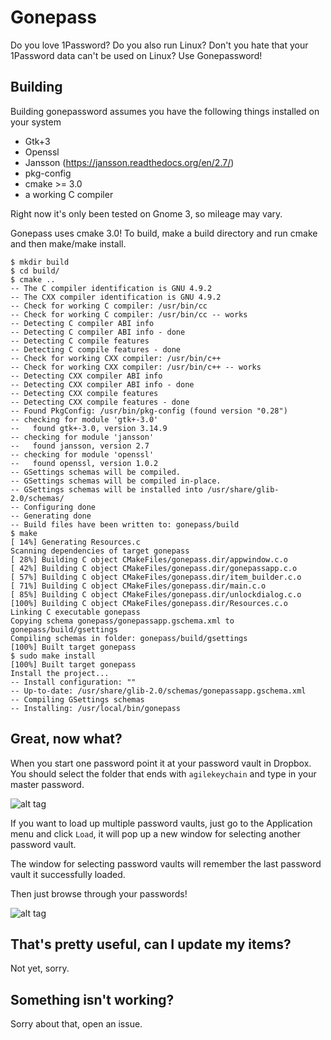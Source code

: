 # Gonepass
Do you love 1Password? Do you also run Linux? Don't you hate that your 1Password data can't be used on Linux? Use Gonepassword!

## Building
Building gonepassword assumes you have the following things installed on your system
* Gtk+3
* Openssl
* Jansson (https://jansson.readthedocs.org/en/2.7/)
* pkg-config
* cmake >= 3.0
* a working C compiler

Right now it's only been tested on Gnome 3, so mileage may vary.

Gonepass uses cmake 3.0! To build, make a build directory and run cmake and then make/make install.

```
$ mkdir build
$ cd build/
$ cmake ..
-- The C compiler identification is GNU 4.9.2
-- The CXX compiler identification is GNU 4.9.2
-- Check for working C compiler: /usr/bin/cc
-- Check for working C compiler: /usr/bin/cc -- works
-- Detecting C compiler ABI info
-- Detecting C compiler ABI info - done
-- Detecting C compile features
-- Detecting C compile features - done
-- Check for working CXX compiler: /usr/bin/c++
-- Check for working CXX compiler: /usr/bin/c++ -- works
-- Detecting CXX compiler ABI info
-- Detecting CXX compiler ABI info - done
-- Detecting CXX compile features
-- Detecting CXX compile features - done
-- Found PkgConfig: /usr/bin/pkg-config (found version "0.28")
-- checking for module 'gtk+-3.0'
--   found gtk+-3.0, version 3.14.9
-- checking for module 'jansson'
--   found jansson, version 2.7
-- checking for module 'openssl'
--   found openssl, version 1.0.2
-- GSettings schemas will be compiled.
-- GSettings schemas will be compiled in-place.
-- GSettings schemas will be installed into /usr/share/glib-2.0/schemas/
-- Configuring done
-- Generating done
-- Build files have been written to: gonepass/build
$ make
[ 14%] Generating Resources.c
Scanning dependencies of target gonepass
[ 28%] Building C object CMakeFiles/gonepass.dir/appwindow.c.o
[ 42%] Building C object CMakeFiles/gonepass.dir/gonepassapp.c.o
[ 57%] Building C object CMakeFiles/gonepass.dir/item_builder.c.o
[ 71%] Building C object CMakeFiles/gonepass.dir/main.c.o
[ 85%] Building C object CMakeFiles/gonepass.dir/unlockdialog.c.o
[100%] Building C object CMakeFiles/gonepass.dir/Resources.c.o
Linking C executable gonepass
Copying schema gonepass/gonepassapp.gschema.xml to gonepass/build/gsettings
Compiling schemas in folder: gonepass/build/gsettings
[100%] Built target gonepass
$ sudo make install
[100%] Built target gonepass
Install the project...
-- Install configuration: ""
-- Up-to-date: /usr/share/glib-2.0/schemas/gonepassapp.gschema.xml
-- Compiling GSettings schemas
-- Installing: /usr/local/bin/gonepass
```

## Great, now what?
When you start one password point it at your password vault in Dropbox. You should select the folder that ends with `agilekeychain` and type in your master password.

![alt tag](https://raw.github.com/jbreams/gonepass/gh-pages/images/gonepass_unlock.png)

If you want to load up multiple password vaults, just go to the Application menu and click `Load`, it will pop up a new window for selecting another password vault.

The window for selecting password vaults will remember the last password vault it successfully loaded.

Then just browse through your passwords!

![alt tag](https://raw.github.com/jbreams/gonepass/gh-pages/images/gonepass_main.png)

## That's pretty useful, can I update my items?
Not yet, sorry.

## Something isn't working?
Sorry about that, open an issue.
